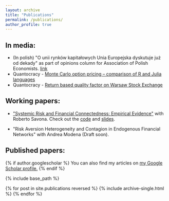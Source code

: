 ```yaml
---
layout: archive
title: "Publications"
permalink: /publications/
author_profile: true
---
```


## In media:

- (In polish) "O unii rynków kapitałowych Unia Europejska dyskutuje już od dekady" as part of opinions column for Association of Polish Economists. [link](https://tep.org.pl/unia-rynkow-kapitalowych/)
- Quantocracy - [Monte Carlo option pricing – comparison of R and Julia languages](https://quantocracy.com/quantocracys-daily-wrap-for-12212020/)
- Quantocracy - [Return based quality factor on Warsaw Stock Exchange](https://quantocracy.com/quantocracys-daily-wrap-for-06182024/)

## Working papers:

- ["Systemic Risk and Financial Connectedness:
Empirical Evidence"](https://m-dadej.github.io/files/connectedness.pdf) with Roberto Savona. Check out the [code](https://github.com/m-dadej/robust_fragile) and [slides](https://m-dadej.github.io/files/empirical_oxford.pdf). 

- "Risk Aversion Heterogeneity and Contagion in
Endogenous Financial Networks" with Andrea Modena (Draft soon).

## Published papers:

{% if author.googlescholar %}
  You can also find my articles on <u><a href="{{author.googlescholar}}">my Google Scholar profile</a>.</u>
{% endif %}

{% include base_path %}

{% for post in site.publications reversed %}
  {% include archive-single.html %}
{% endfor %}
